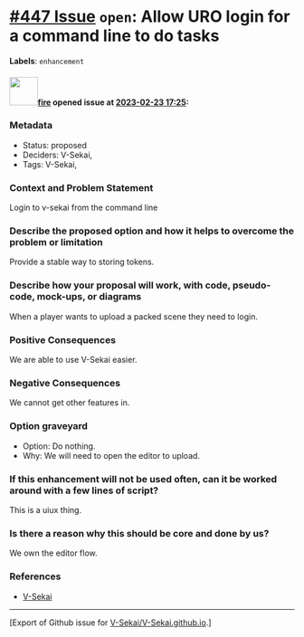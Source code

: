 # [\#447 Issue](https://github.com/V-Sekai/V-Sekai.github.io/issues/447) `open`: Allow URO login for a command line to do tasks
**Labels**: `enhancement`


#### <img src="https://avatars.githubusercontent.com/u/32321?u=c2e06a3d2b49a467aa907e54aa259516440267cc&v=4" width="50">[fire](https://github.com/fire) opened issue at [2023-02-23 17:25](https://github.com/V-Sekai/V-Sekai.github.io/issues/447):

### Metadata

- Status: proposed <!-- draft | proposed | rejected | accepted | deprecated | superseded by -->
- Deciders: V-Sekai,
- Tags: V-Sekai,


### Context and Problem Statement

Login to v-sekai from the command line

### Describe the proposed option and how it helps to overcome the problem or limitation

Provide a stable way to storing tokens.

### Describe how your proposal will work, with code, pseudo-code, mock-ups, or diagrams

When a player wants to upload a packed scene they need to login.

### Positive Consequences

We are able to use V-Sekai easier.

### Negative Consequences

We cannot get other features in.

### Option graveyard

- Option: Do nothing.
- Why: We will need to open the editor to upload.

### If this enhancement will not be used often, can it be worked around with a few lines of script?

This is a uiux thing.

### Is there a reason why this should be core and done by us?

We own the editor flow.

### References

- [V-Sekai](https://v-sekai.org/)





-------------------------------------------------------------------------------



[Export of Github issue for [V-Sekai/V-Sekai.github.io](https://github.com/V-Sekai/V-Sekai.github.io).]
